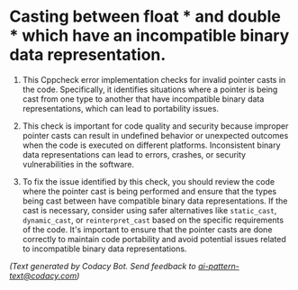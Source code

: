 # Casting between float * and double * which have an incompatible binary data representation.

1. This Cppcheck error implementation checks for invalid pointer casts in the code. Specifically, it identifies situations where a pointer is being cast from one type to another that have incompatible binary data representations, which can lead to portability issues.

2. This check is important for code quality and security because improper pointer casts can result in undefined behavior or unexpected outcomes when the code is executed on different platforms. Inconsistent binary data representations can lead to errors, crashes, or security vulnerabilities in the software.

3. To fix the issue identified by this check, you should review the code where the pointer cast is being performed and ensure that the types being cast between have compatible binary data representations. If the cast is necessary, consider using safer alternatives like `static_cast`, `dynamic_cast`, or `reinterpret_cast` based on the specific requirements of the code. It's important to ensure that the pointer casts are done correctly to maintain code portability and avoid potential issues related to incompatible binary data representations.

_(Text generated by Codacy Bot. Send feedback to ai-pattern-text@codacy.com)_
